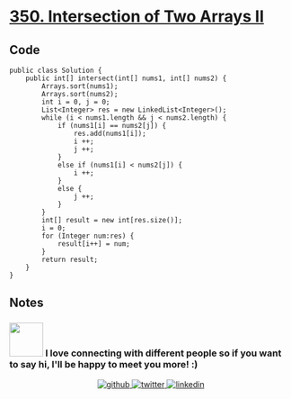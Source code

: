 # [350. Intersection of Two Arrays II](https://leetcode.com/problems/intersection-of-two-arrays-ii/)
## Code
```
public class Solution {
    public int[] intersect(int[] nums1, int[] nums2) {
        Arrays.sort(nums1);
        Arrays.sort(nums2);
        int i = 0, j = 0;
        List<Integer> res = new LinkedList<Integer>();
        while (i < nums1.length && j < nums2.length) {
            if (nums1[i] == nums2[j]) {
                res.add(nums1[i]);
                i ++;
                j ++;
            }
            else if (nums1[i] < nums2[j]) {
                i ++;
            }
            else {
                j ++;
            }
        }
        int[] result = new int[res.size()];
        i = 0;
        for (Integer num:res) {
            result[i++] = num;
        }
        return result;
    }
}
```
## Notes

### <img src="https://media.giphy.com/media/LnQjpWaON8nhr21vNW/giphy.gif" width="60"> <b>I love connecting with different people</b> so if you want to say <b>hi, I'll be happy to meet you more!</b> :)

<div align="center">
<a href="https://github.com/creeper-exe" target="_blank">
<img src=https://img.shields.io/badge/github-%2324292e.svg?&style=for-the-badge&logo=github&logoColor=white alt=github style="margin-bottom: 5px;" />
</a>
<a href="https://twitter.com/Nouureldin_Ehab" target="_blank">
<img src=https://img.shields.io/badge/twitter-%2300acee.svg?&style=for-the-badge&logo=twitter&logoColor=white alt=twitter style="margin-bottom: 5px;" />
</a>
<a href="https://linkedin.com/in/noureldin-ehab-a57940190" target="_blank">
<img src=https://img.shields.io/badge/linkedin-%231E77B5.svg?&style=for-the-badge&logo=linkedin&logoColor=white alt=linkedin style="margin-bottom: 5px;" />
</a>  
</div>  
